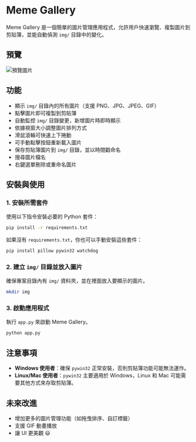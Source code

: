 # Meme Gallery

Meme Gallery 是一個簡單的圖片管理應用程式，允許用戶快速瀏覽、複製圖片到剪貼簿，並能自動偵測 `img/` 目錄中的變化。

## 預覽

![預覽圖片](app_demo_1.gif)

## 功能
- 顯示 `img/` 目錄內的所有圖片（支援 PNG、JPG、JPEG、GIF）
- 點擊圖片即可複製到剪貼簿
- 自動監控 `img/` 目錄變更，新增圖片時即時顯示
- 依據視窗大小調整圖片排列方式
- 滑鼠滾輪可快速上下捲動
- 可手動點擊按鈕重新載入圖片
- 保存剪貼簿圖片到 `img/` 目錄，並以時間戳命名
- 搜尋圖片檔名
- 右鍵選單刪除或重命名圖片

## 安裝與使用

### 1. 安裝所需套件
使用以下指令安裝必要的 Python 套件：

```sh
pip install -r requirements.txt
```

如果沒有 `requirements.txt`，你也可以手動安裝這些套件：
```sh
pip install pillow pywin32 watchdog
```

### 2. 建立 `img/` 目錄並放入圖片
確保專案目錄內有 `img/` 資料夾，並在裡面放入要顯示的圖片。

```sh
mkdir img
```

### 3. 啟動應用程式
執行 `app.py` 來啟動 Meme Gallery。

```sh
python app.py
```

## 注意事項
- **Windows 使用者**：確保 `pywin32` 正常安裝，否則剪貼簿功能可能無法運作。
- **Linux/Mac 使用者**：`pywin32` 主要適用於 Windows，Linux 和 Mac 可能需要其他方式來存取剪貼簿。

## 未來改進
- 增加更多的圖片管理功能（如拖曳排序、自訂標籤）
- 支援 GIF 動畫播放
- 讓 UI 更美觀 😃

